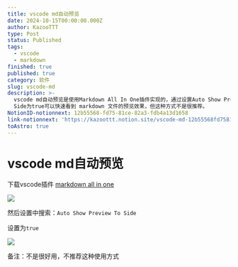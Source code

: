 ```yaml
---
title: vscode md自动预览
date: 2024-10-15T00:00:00.000Z
author: KazooTTT
type: Post
status: Published
tags:
  - vscode
  - markdown
finished: true
published: true
category: 软件
slug: vscode-md
description: >-
  vscode md自动预览是使用Markdown All In One插件实现的，通过设置Auto Show Preview To
  Side为true可以快速看到 markdown 文件的预览效果，但这种方式不是很推荐。
NotionID-notionnext: 12b55568-fd75-81ce-82a3-fdb4a13d1658
link-notionnext: 'https://kazoottt.notion.site/vscode-md-12b55568fd7581ce82a3fdb4a13d1658'
toAstro: true
---
```


# vscode md自动预览

下载vscode插件 [markdown all in one](https://marketplace.visualstudio.com/items?itemName=yzhang.markdown-all-in-one)

![](https://pictures.kazoottt.top/2024/10/20241008-06de87aaa5f12185ae5cd1f212fb2b11.png)

然后设置中搜索：`Auto Show Preview To Side`

设置为`true`

![](https://pictures.kazoottt.top/2024/10/20241008-dbe9d4f67feca3cfebb635c2a555eb84.png)

备注：不是很好用，不推荐这种使用方式
